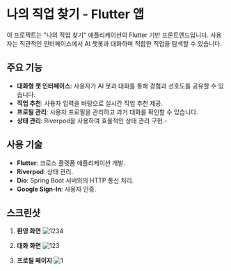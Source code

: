 # 나의 직업 찾기 - Flutter 앱

이 프로젝트는 "나의 직업 찾기" 애플리케이션의 Flutter 기반 프론트엔드입니다. 사용자는 직관적인 인터페이스에서 AI 챗봇과 대화하며 적합한 직업을 탐색할 수 있습니다.

## 주요 기능

- **대화형 챗 인터페이스**: 사용자가 AI 봇과 대화를 통해 경험과 선호도를 공유할 수 있습니다.
- **직업 추천**: 사용자 입력을 바탕으로 실시간 직업 추천 제공.
- **프로필 관리**: 사용자 프로필을 관리하고 과거 대화를 확인할 수 있습니다.
- **상태 관리**: Riverpod을 사용하여 효율적인 상태 관리 구현.-

## 사용 기술

- **Flutter**: 크로스 플랫폼 애플리케이션 개발.
- **Riverpod**: 상태 관리.
- **Dio**: Spring Boot 서버와의 HTTP 통신 처리.
- **Google Sign-In**: 사용자 인증.

## 스크린샷

1. **환영 화면**
![1234](https://github.com/user-attachments/assets/97e642e7-6c24-4d7b-a204-feea3c3d9044)

2. **대화 화면**
![123](https://github.com/user-attachments/assets/75bde51a-1225-4f70-8168-f73edb7f14f7)

3. **프로필 페이지**
![1](https://github.com/user-attachments/assets/5bea7386-bcc0-41fa-8d01-ab2f9ccb6cd9)
